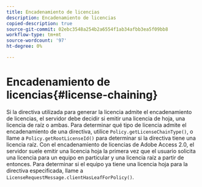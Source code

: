```yaml
---
title: Encadenamiento de licencias
description: Encadenamiento de licencias
copied-description: true
source-git-commit: 02ebc3548a254b2a6554f1ab34afbb3ea5f09bb8
workflow-type: tm+mt
source-wordcount: '97'
ht-degree: 0%

---
```


# Encadenamiento de licencias{#license-chaining}

Si la directiva utilizada para generar la licencia admite el encadenamiento de licencias, el servidor debe decidir si emitir una licencia de hoja, una licencia de raíz o ambas. Para determinar qué tipo de licencia admite el encadenamiento de una directiva, utilice `Policy.getLicenseChainType()`, o llame a `Policy.getRootLicenseId()` para determinar si la directiva tiene una licencia raíz. Con el encadenamiento de licencias de Adobe Access 2.0, el servidor suele emitir una licencia hoja la primera vez que el usuario solicita una licencia para un equipo en particular y una licencia raíz a partir de entonces. Para determinar si el equipo ya tiene una licencia hoja para la directiva especificada, llame a `LicenseRequestMessage.clientHasLeafForPolicy()`.
